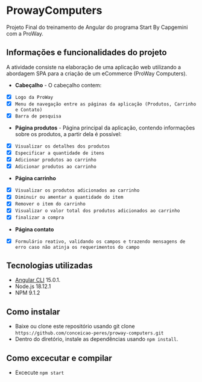 # ProwayComputers

 Projeto Final do treinamento de Angular do programa Start By Capgemini com a ProWay.<br>

## Informações e funcionalidades do projeto

 A atividade consiste na elaboração de uma aplicação web utilizando a abordagem SPA para a criação de um eCommerce (ProWay Computers).

- **Cabeçalho** - O cabeçalho contem:
- [x] `Logo da ProWay`
- [x] `Menu de navegação entre as páginas da aplicação (Produtos, Carrinho e Contato)`
- [x] `Barra de pesquisa`

- **Página produtos** - Página principal da aplicação, contendo informações sobre os produtos, a partir dela é possível:
- [x] `Visualizar os detalhes dos produtos`
- [x] `Especificar a quantidade de itens`
- [x] `Adicionar produtos ao carrinho`
- [x] `Adicionar produtos ao carrinho`

- **Página carrinho**
- [x] `Visualizar os produtos adicionados ao carrinho`
- [x] `Diminuir ou amentar a quantidade do item`
- [x] `Remover o item do carrinho`
- [x] `Visualizar o valor total dos produtos adicionados ao carrinho`
- [x] `finalizar a compra`

- **Página contato**
- [x] `Formulário reativo, validando os campos e trazendo mensagens de erro caso não atinja os requerimentos do campo`

## Tecnologias utilizadas
* [Angular CLI](https://github.com/angular/angular-cli) 15.0.1.
* Node.js 18.12.1
* NPM 9.1.2

## Como instalar
* Baixe ou clone este repositório usando git clone `https://github.com/conceicao-peres/proway-computers.git`
* Dentro do diretório, instale as dependências usando `npm install`.

## Como excecutar e compilar
* Excecute `npm start`
